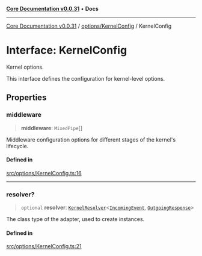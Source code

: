 [**Core Documentation v0.0.31**](../../../README.md) • **Docs**

***

[Core Documentation v0.0.31](../../../modules.md) / [options/KernelConfig](../README.md) / KernelConfig

# Interface: KernelConfig

Kernel options.

This interface defines the configuration for kernel-level options.

## Properties

### middleware

> **middleware**: `MixedPipe`[]

Middleware configuration options for different stages of the kernel's lifecycle.

#### Defined in

[src/options/KernelConfig.ts:16](https://github.com/stonemjs/core/blob/a25677efd9a5f5a45cc90fda3ed3e87df97e6124/src/options/KernelConfig.ts#L16)

***

### resolver?

> `optional` **resolver**: [`KernelResolver`](../../../definitions/type-aliases/KernelResolver.md)\<[`IncomingEvent`](../../../events/IncomingEvent/classes/IncomingEvent.md), [`OutgoingResponse`](../../../events/OutgoingResponse/classes/OutgoingResponse.md)\>

The class type of the adapter, used to create instances.

#### Defined in

[src/options/KernelConfig.ts:21](https://github.com/stonemjs/core/blob/a25677efd9a5f5a45cc90fda3ed3e87df97e6124/src/options/KernelConfig.ts#L21)
